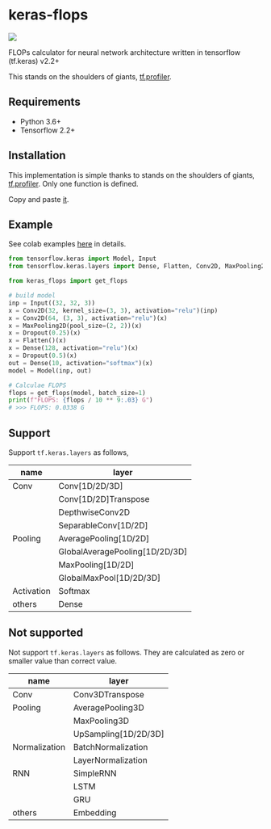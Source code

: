 # keras-flops

![](https://github.com/tokusumi/keras-flops/workflows/Tests/badge.svg)

FLOPs calculator for neural network architecture written in tensorflow (tf.keras) v2.2+

This stands on the shoulders of giants, [tf.profiler](https://www.tensorflow.org/api_docs/python/tf/compat/v1/profiler/Profiler). 

## Requirements

* Python 3.6+
* Tensorflow 2.2+

## Installation

This implementation is simple thanks to stands on the shoulders of giants, [tf.profiler](https://www.tensorflow.org/api_docs/python/tf/compat/v1/profiler/Profiler). Only one function is defined.

Copy and paste [it](https://github.com/tokusumi/keras-flops/blob/master/keras_flops/flops_calculation.py).

## Example

See colab examples [here](https://github.com/tokusumi/keras-flops/tree/master/notebooks) in details.

```python
from tensorflow.keras import Model, Input
from tensorflow.keras.layers import Dense, Flatten, Conv2D, MaxPooling2D, Dropout

from keras_flops import get_flops

# build model
inp = Input((32, 32, 3))
x = Conv2D(32, kernel_size=(3, 3), activation="relu")(inp)
x = Conv2D(64, (3, 3), activation="relu")(x)
x = MaxPooling2D(pool_size=(2, 2))(x)
x = Dropout(0.25)(x)
x = Flatten()(x)
x = Dense(128, activation="relu")(x)
x = Dropout(0.5)(x)
out = Dense(10, activation="softmax")(x)
model = Model(inp, out)

# Calculae FLOPS
flops = get_flops(model, batch_size=1)
print(f"FLOPS: {flops / 10 ** 9:.03} G")
# >>> FLOPS: 0.0338 G
```

## Support

Support `tf.keras.layers` as follows,

| name | layer | 
| -- | -- |
| Conv | Conv[1D/2D/3D]|
| | Conv[1D/2D]Transpose |
| | DepthwiseConv2D |
| | SeparableConv[1D/2D] |
| Pooling | AveragePooling[1D/2D] |
| | GlobalAveragePooling[1D/2D/3D]|
| | MaxPooling[1D/2D] |
| | GlobalMaxPool[1D/2D/3D] |
| Activation | Softmax |
| others | Dense |

## Not supported

Not support `tf.keras.layers` as follows. They are calculated as zero or smaller value than correct value.

| name | layer | 
| -- | -- |
| Conv | Conv3DTranspose |
| Pooling | AveragePooling3D |
| | MaxPooling3D |
| | UpSampling[1D/2D/3D] |
| Normalization | BatchNormalization |
| | LayerNormalization | 
| RNN | SimpleRNN |
| | LSTM |
| | GRU |
| others | Embedding |